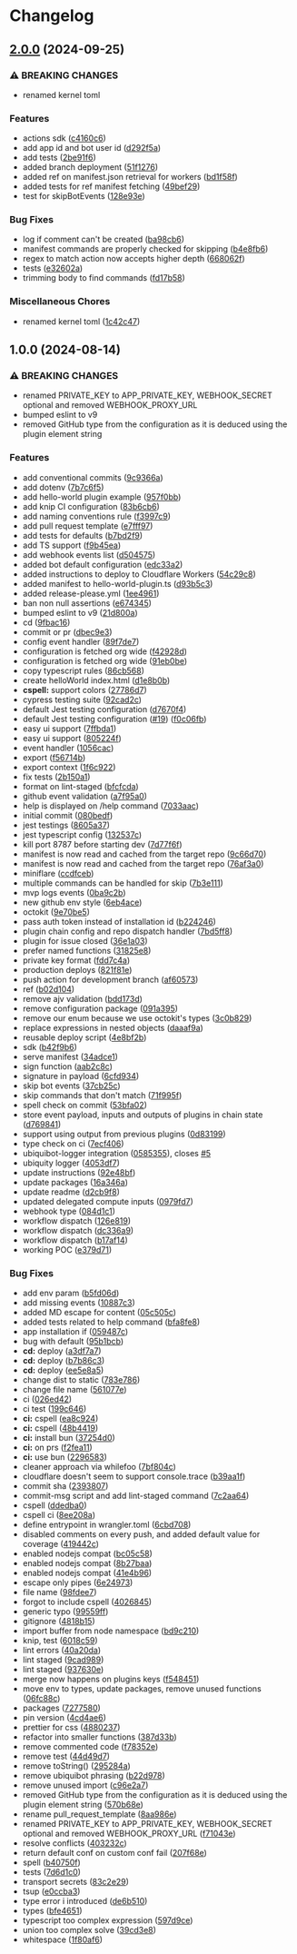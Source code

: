 # Changelog

## [2.0.0](https://github.com/ubiquity/ubiquity-os-kernel/compare/v1.0.0...v2.0.0) (2024-09-25)


### ⚠ BREAKING CHANGES

* renamed kernel toml

### Features

* actions sdk ([c4160c6](https://github.com/ubiquity/ubiquity-os-kernel/commit/c4160c6d095a0354f59666c5f8e90cfceaab1a4c))
* add app id and bot user id ([d292f5a](https://github.com/ubiquity/ubiquity-os-kernel/commit/d292f5abf93301aaee0d508a0166d891ac36fd18))
* add tests ([2be91f6](https://github.com/ubiquity/ubiquity-os-kernel/commit/2be91f648bb2c98e73549e5a7ed7fd5c5025098d))
* added branch deployment ([51f1276](https://github.com/ubiquity/ubiquity-os-kernel/commit/51f1276aac4a4c382876a83e597d4610bcbbb65b))
* added ref on manifest.json retrieval for workers ([bd1f58f](https://github.com/ubiquity/ubiquity-os-kernel/commit/bd1f58fac4fc2e591411e3696baab22cb0b247e1))
* added tests for ref manifest fetching ([49bef29](https://github.com/ubiquity/ubiquity-os-kernel/commit/49bef29e119de767a55edd4d6069417f4984e977))
* test for skipBotEvents ([128e93e](https://github.com/ubiquity/ubiquity-os-kernel/commit/128e93efc9a28533834d009d582f62894a2a4927))


### Bug Fixes

* log if comment can't be created ([ba98cb6](https://github.com/ubiquity/ubiquity-os-kernel/commit/ba98cb691e168b5d563ac45611cd10cc08216f93))
* manifest commands are properly checked for skipping ([b4e8fb6](https://github.com/ubiquity/ubiquity-os-kernel/commit/b4e8fb6642dd3a759583c1998b1a351b4f3f0e56))
* regex to match action now accepts higher depth ([668062f](https://github.com/ubiquity/ubiquity-os-kernel/commit/668062fcee5d3aab60cc97ac7434f57b4efcbb35))
* tests ([e32602a](https://github.com/ubiquity/ubiquity-os-kernel/commit/e32602a1f357d093a2a7471796fbe54ae49176e5))
* trimming body to find commands ([fd17b58](https://github.com/ubiquity/ubiquity-os-kernel/commit/fd17b5814da8ca35812738a7a3bf06ab8bee18dd))


### Miscellaneous Chores

* renamed kernel toml ([1c42c47](https://github.com/ubiquity/ubiquity-os-kernel/commit/1c42c47fd1f8916d71b90cd5cbff846e029e16ef))

## 1.0.0 (2024-08-14)


### ⚠ BREAKING CHANGES

* renamed PRIVATE_KEY to APP_PRIVATE_KEY, WEBHOOK_SECRET optional and removed WEBHOOK_PROXY_URL
* bumped eslint to v9
* removed GitHub type from the configuration as it is deduced using the plugin element string

### Features

* add conventional commits ([9c9366a](https://github.com/ubiquity/ubiquibot-kernel/commit/9c9366ad423cfb450909c36f735aa08c222cd319))
* add dotenv ([7b7c6f5](https://github.com/ubiquity/ubiquibot-kernel/commit/7b7c6f5decd076cf833352c03906e2dcb514428f))
* add hello-world plugin example ([957f0bb](https://github.com/ubiquity/ubiquibot-kernel/commit/957f0bb313c5c5b8f4376fc9b09d4a71b65cbcc5))
* add knip CI configuration ([83b6cb6](https://github.com/ubiquity/ubiquibot-kernel/commit/83b6cb68ce08cd279b315718586ad8f136e065ba))
* add naming conventions rule ([f3997c9](https://github.com/ubiquity/ubiquibot-kernel/commit/f3997c9b635dc8d027965b65079423bbba268986))
* add pull request template ([e7fff97](https://github.com/ubiquity/ubiquibot-kernel/commit/e7fff971d1ef38f2fc18516c5ba45322490a4a8c))
* add tests for defaults ([b7bd2f9](https://github.com/ubiquity/ubiquibot-kernel/commit/b7bd2f94cf82e42b50411346b8687875f9105177))
* add TS support ([f9b45ea](https://github.com/ubiquity/ubiquibot-kernel/commit/f9b45eaae8f7e2da76cd9979fd60217f4d4938cc))
* add webhook events list ([d504575](https://github.com/ubiquity/ubiquibot-kernel/commit/d504575fa527fbd2a5a46b0b0001920ca9b50023))
* added bot default configuration ([edc33a2](https://github.com/ubiquity/ubiquibot-kernel/commit/edc33a25dbed44768c7a9b76799dd0004c9aa374))
* added instructions to deploy to Cloudflare Workers ([54c29c8](https://github.com/ubiquity/ubiquibot-kernel/commit/54c29c85a0468ac285bbbfeef012b64dd564f3bd))
* added manifest to hello-world-plugin.ts ([d93b5c3](https://github.com/ubiquity/ubiquibot-kernel/commit/d93b5c33ca0913a09a78034c7de7100f232a46c6))
* added release-please.yml ([1ee4961](https://github.com/ubiquity/ubiquibot-kernel/commit/1ee4961c3b05ed9b8b69520cc18aef9d6d54c73d))
* ban non null assertions ([e674345](https://github.com/ubiquity/ubiquibot-kernel/commit/e6743454269235a4d1b632742fd723287e16a190))
* bumped eslint to v9 ([21d800a](https://github.com/ubiquity/ubiquibot-kernel/commit/21d800a649d709477a8ef7b49477886bb431523c))
* cd ([9fbac16](https://github.com/ubiquity/ubiquibot-kernel/commit/9fbac16e59476e56333baa5c7e89fb177ed40313))
* commit or pr ([dbec9e3](https://github.com/ubiquity/ubiquibot-kernel/commit/dbec9e30f1bbfb9a6514cb68c0507db37dd7cf2b))
* config event handler ([89f7de7](https://github.com/ubiquity/ubiquibot-kernel/commit/89f7de7317865d223ea28c6f5779c65f69c79eb5))
* configuration is fetched org wide ([f42928d](https://github.com/ubiquity/ubiquibot-kernel/commit/f42928de3cea24b187e686cbd79f71253b36bcb8))
* configuration is fetched org wide ([91eb0be](https://github.com/ubiquity/ubiquibot-kernel/commit/91eb0be52a9d5cdefbe92eede3c1eebf8dacf84e))
* copy typescript rules ([86cb568](https://github.com/ubiquity/ubiquibot-kernel/commit/86cb56883e02419c919c7646d62fea530a5ff99f))
* create helloWorld index.html ([d1e8b0b](https://github.com/ubiquity/ubiquibot-kernel/commit/d1e8b0b52130f6cc206675b7e2b8b616da2fda81))
* **cspell:** support colors ([27786d7](https://github.com/ubiquity/ubiquibot-kernel/commit/27786d7d0ba92c4268395ab38675627bc9bef8ea))
* cypress testing suite ([92cad2c](https://github.com/ubiquity/ubiquibot-kernel/commit/92cad2c46aabc81b42a926298270adbd38adffdc))
* default Jest testing configuration ([d7670f4](https://github.com/ubiquity/ubiquibot-kernel/commit/d7670f4d4b7ba307052117a9928540b9d967ec13))
* default Jest testing configuration ([#19](https://github.com/ubiquity/ubiquibot-kernel/issues/19)) ([f0c06fb](https://github.com/ubiquity/ubiquibot-kernel/commit/f0c06fba5fdcc6919d009f17197b303916608530))
* easy ui support ([7ffbda1](https://github.com/ubiquity/ubiquibot-kernel/commit/7ffbda1732fbb579cb0f9db0e8e59a8521b02725))
* easy ui support ([805224f](https://github.com/ubiquity/ubiquibot-kernel/commit/805224f0a3c2fb13205e0d0fe184844e99fab02d))
* event handler ([1056cac](https://github.com/ubiquity/ubiquibot-kernel/commit/1056cacce712afe8bcad2316185c67b33c4a3a8d))
* export ([f56714b](https://github.com/ubiquity/ubiquibot-kernel/commit/f56714b24474400f82e1e53026d4cfd600549091))
* export context ([1f6c922](https://github.com/ubiquity/ubiquibot-kernel/commit/1f6c922956113f9d9d131237fcd3afe19f53ff33))
* fix tests ([2b150a1](https://github.com/ubiquity/ubiquibot-kernel/commit/2b150a108e7e69c0832cf87dd107421032cbb97d))
* format on lint-staged ([bfcfcda](https://github.com/ubiquity/ubiquibot-kernel/commit/bfcfcdaab8c0aed6fda112e579d9f4f4bb557ee0))
* github event validation ([a7f95a0](https://github.com/ubiquity/ubiquibot-kernel/commit/a7f95a06e4ec5e829123be1cca326b0bb5d712a7))
* help is displayed on /help command ([7033aac](https://github.com/ubiquity/ubiquibot-kernel/commit/7033aacf6d072cbdf133d59ad61610e1ed67cd25))
* initial commit ([080bedf](https://github.com/ubiquity/ubiquibot-kernel/commit/080bedf1c104dd8ace4495edd595fbcee3c22ab9))
* jest testings ([8605a37](https://github.com/ubiquity/ubiquibot-kernel/commit/8605a375d9036819276312a3afbc7c3e1a08fe91))
* jest typescript config ([132537c](https://github.com/ubiquity/ubiquibot-kernel/commit/132537c6849ede075c25dd81d39b7c12f76101c1))
* kill port 8787 before starting dev ([7d77f6f](https://github.com/ubiquity/ubiquibot-kernel/commit/7d77f6fb10e56e340c29c56f93dd8103871b592f))
* manifest is now read and cached from the target repo ([9c66d70](https://github.com/ubiquity/ubiquibot-kernel/commit/9c66d7077cf64b6609b6d3abdaba1686b8dba775))
* manifest is now read and cached from the target repo ([76af3a0](https://github.com/ubiquity/ubiquibot-kernel/commit/76af3a0b4efa380b0d495c2532a308123902d074))
* miniflare ([ccdfceb](https://github.com/ubiquity/ubiquibot-kernel/commit/ccdfcebc412a90b23ee92a082bfdf7b2abbdbcda))
* multiple commands can be handled for skip ([7b3e111](https://github.com/ubiquity/ubiquibot-kernel/commit/7b3e11100ce055961309c1faed38f10cf14f82f6))
* mvp logs events ([0ba9c2b](https://github.com/ubiquity/ubiquibot-kernel/commit/0ba9c2bdacd968398dc2003be4ff90bb8506638a))
* new github env style ([6eb4ace](https://github.com/ubiquity/ubiquibot-kernel/commit/6eb4ace9aff0ce51d1b09befa1b85e09c6eca81f))
* octokit ([9e70be5](https://github.com/ubiquity/ubiquibot-kernel/commit/9e70be557b627c8bef981e728111ad8f88c02428))
* pass auth token instead of installation id ([b224246](https://github.com/ubiquity/ubiquibot-kernel/commit/b224246f1fba464118d7e5b825fd174bd5564c00))
* plugin chain config and repo dispatch handler ([7bd5ff8](https://github.com/ubiquity/ubiquibot-kernel/commit/7bd5ff8c081887dc372c74d62739a3345ed257b4))
* plugin for issue closed ([36e1a03](https://github.com/ubiquity/ubiquibot-kernel/commit/36e1a033326955a6924d61a8a7a9f67485bedec0))
* prefer named functions ([31825e8](https://github.com/ubiquity/ubiquibot-kernel/commit/31825e82fc48c0e4b8480598f291ce8b1bc88d1a))
* private key format ([fdd7c4a](https://github.com/ubiquity/ubiquibot-kernel/commit/fdd7c4a623dabf6664f799a1d394203be1c420cf))
* production deploys ([821f81e](https://github.com/ubiquity/ubiquibot-kernel/commit/821f81e95925b9dcfc8ae6631bae3150b1cfcb27))
* push action for development branch ([af60573](https://github.com/ubiquity/ubiquibot-kernel/commit/af605734b9a66fa4b1d5b5887704e2940de43cf6))
* ref ([b02d104](https://github.com/ubiquity/ubiquibot-kernel/commit/b02d1049d5eb7c175fdbec981d0b19ab312bc188))
* remove ajv validation ([bdd173d](https://github.com/ubiquity/ubiquibot-kernel/commit/bdd173d7458b1102754b7db8f210f3ccba0df994))
* remove configuration package ([091a395](https://github.com/ubiquity/ubiquibot-kernel/commit/091a395b87405fd6160023548754048b9f188d05))
* remove our enum because we use octokit's types ([3c0b829](https://github.com/ubiquity/ubiquibot-kernel/commit/3c0b829cd98be122ae4270347eaaead73cecec4a))
* replace expressions in nested objects ([daaaf9a](https://github.com/ubiquity/ubiquibot-kernel/commit/daaaf9a898d4af990fe81475dccbb2cb0a1b6b69))
* reusable deploy script ([4e8bf2b](https://github.com/ubiquity/ubiquibot-kernel/commit/4e8bf2b14aa38ad0e3bcdd82a4e080be86d77179))
* sdk ([b42f9b6](https://github.com/ubiquity/ubiquibot-kernel/commit/b42f9b6c7fff1a37a840c686311229251dda5154))
* serve manifest ([34adce1](https://github.com/ubiquity/ubiquibot-kernel/commit/34adce187ac254db3b3cb2dfb52f044c7809c19b))
* sign function ([aab2c8c](https://github.com/ubiquity/ubiquibot-kernel/commit/aab2c8cbb657ca0a998977641610408242fc3163))
* signature in payload ([6cfd934](https://github.com/ubiquity/ubiquibot-kernel/commit/6cfd9348c4df56e2e4c483b03f73d8e09697695d))
* skip bot events ([37cb25c](https://github.com/ubiquity/ubiquibot-kernel/commit/37cb25cd537ec795d2a3fb7940cf19a8afcc8991))
* skip commands that don't match ([71f995f](https://github.com/ubiquity/ubiquibot-kernel/commit/71f995f0a0036ec6315925b2c6572177e4c8471a))
* spell check on commit ([53bfa02](https://github.com/ubiquity/ubiquibot-kernel/commit/53bfa0258251b2e775699bfc6a5120f174ccaf58))
* store event payload, inputs and outputs of plugins in chain state ([d769841](https://github.com/ubiquity/ubiquibot-kernel/commit/d76984151b5073ec8e93be4d346e87ff4a853e6e))
* support using output from previous plugins ([0d83199](https://github.com/ubiquity/ubiquibot-kernel/commit/0d831998fcbfd48b4add7a85776e906091aac879))
* type check on ci ([7ecf406](https://github.com/ubiquity/ubiquibot-kernel/commit/7ecf406d6ca7ec344ba9d3956ce5ee736b23c1a8))
* ubiquibot-logger integration ([0585355](https://github.com/ubiquity/ubiquibot-kernel/commit/0585355b3b80090d124cfd98dab9f5f72298773a)), closes [#5](https://github.com/ubiquity/ubiquibot-kernel/issues/5)
* ubiquity logger ([4053df7](https://github.com/ubiquity/ubiquibot-kernel/commit/4053df7252759b74359bf05fdc87fd1d92be0875))
* update instructions ([92e48bf](https://github.com/ubiquity/ubiquibot-kernel/commit/92e48bf6e6e651f5e959b235ee57d22a1877de65))
* update packages ([16a346a](https://github.com/ubiquity/ubiquibot-kernel/commit/16a346ab634c45798cebafe9f2e71101350593b3))
* update readme ([d2cb9f8](https://github.com/ubiquity/ubiquibot-kernel/commit/d2cb9f89841650c76596a03d0eab4a3026244247))
* updated delegated compute inputs ([0979fd7](https://github.com/ubiquity/ubiquibot-kernel/commit/0979fd7bef16b87f1a30af1fc75f5d947afaef2c))
* webhook type ([084d1c1](https://github.com/ubiquity/ubiquibot-kernel/commit/084d1c19d13761d519fa7292122545991c9fef39))
* workflow dispatch ([126e819](https://github.com/ubiquity/ubiquibot-kernel/commit/126e819301653d30eede0849d258e44db973f2ba))
* workflow dispatch ([dc336a9](https://github.com/ubiquity/ubiquibot-kernel/commit/dc336a9d2902a4c425491ac61fbc5325ad6e4826))
* workflow dispatch ([b17af14](https://github.com/ubiquity/ubiquibot-kernel/commit/b17af14452281e2410fd64b4ded34f8d196b7d8e))
* working POC ([e379d71](https://github.com/ubiquity/ubiquibot-kernel/commit/e379d71f52692105438cd3e187f4b645628e0076))


### Bug Fixes

* add env param ([b5fd06d](https://github.com/ubiquity/ubiquibot-kernel/commit/b5fd06d99b3ce97a37aab7cb83d3a663f77294b7))
* add missing events ([10887c3](https://github.com/ubiquity/ubiquibot-kernel/commit/10887c3c00a796774083ab71e82d36dd9ba5be42))
* added MD escape for content ([05c505c](https://github.com/ubiquity/ubiquibot-kernel/commit/05c505ceac36c206b0c25145dc123595940fb9a2))
* added tests related to help command ([bfa8fe8](https://github.com/ubiquity/ubiquibot-kernel/commit/bfa8fe865158478923d8d1624f1cd565ea3ab410))
* app installation if ([059487c](https://github.com/ubiquity/ubiquibot-kernel/commit/059487c910fbf671ef99a058631af40ed83ed12c))
* bug with default ([95b1bcb](https://github.com/ubiquity/ubiquibot-kernel/commit/95b1bcbf999353655963708983044783fe50531b))
* **cd:** deploy ([a3df7a7](https://github.com/ubiquity/ubiquibot-kernel/commit/a3df7a7b61ec4c2c4bd9f7265aea6928fa0a5e3f))
* **cd:** deploy ([b7b86c3](https://github.com/ubiquity/ubiquibot-kernel/commit/b7b86c34fc7d4cc44e3e321f070e214f36722fca))
* **cd:** deploy ([ee5e8a5](https://github.com/ubiquity/ubiquibot-kernel/commit/ee5e8a51dfaa2169401dccd6422458f59e8713ce))
* change dist to static ([783e786](https://github.com/ubiquity/ubiquibot-kernel/commit/783e786dfce63e702672f5a09f58935fad75b1ae))
* change file name ([561077e](https://github.com/ubiquity/ubiquibot-kernel/commit/561077e5713a202bfff476948d46ac2d3e1556be))
* ci ([026ed42](https://github.com/ubiquity/ubiquibot-kernel/commit/026ed429e5ea1ca164d46a138042cb26e8f3b259))
* ci test ([199c646](https://github.com/ubiquity/ubiquibot-kernel/commit/199c646085e13c93ea101581f6de5d157e759f60))
* **ci:** cspell ([ea8c924](https://github.com/ubiquity/ubiquibot-kernel/commit/ea8c924d95ef36ef5ece2ac3a5b6e0153c6b816a))
* **ci:** cspell ([48b4419](https://github.com/ubiquity/ubiquibot-kernel/commit/48b441995dbc0a78b5de5bb2dd353fa77ef804ae))
* **ci:** install bun ([37254d0](https://github.com/ubiquity/ubiquibot-kernel/commit/37254d01b9b3e0604ed054d6fe98dffab7e3a7f6))
* **ci:** on prs ([f2fea11](https://github.com/ubiquity/ubiquibot-kernel/commit/f2fea11b632888bd7f7eebb310905843d6c57f70))
* **ci:** use bun ([2296583](https://github.com/ubiquity/ubiquibot-kernel/commit/229658330aeeac61cc8c8c2a0becff5cab53f16c))
* cleaner approach via whilefoo ([7bf804c](https://github.com/ubiquity/ubiquibot-kernel/commit/7bf804cd5b5fa64c2c809bcf6ab0b368da25e8af))
* cloudflare doesn't seem to support console.trace ([b39aa1f](https://github.com/ubiquity/ubiquibot-kernel/commit/b39aa1f3a0c8810791a41136044d45d7fcc09513))
* commit sha ([2393807](https://github.com/ubiquity/ubiquibot-kernel/commit/23938078cf1e720c714698d6b966dff395153c61))
* commit-msg script and add lint-staged command ([7c2aa64](https://github.com/ubiquity/ubiquibot-kernel/commit/7c2aa64df980c4937812c09d4038b19de7ea8cda))
* cspell ([ddedba0](https://github.com/ubiquity/ubiquibot-kernel/commit/ddedba0b073067fc4443dd23815b7cccd7cbc79f))
* cspell ci ([8ee208a](https://github.com/ubiquity/ubiquibot-kernel/commit/8ee208a1dd30d5c708a61e636cca29b04b373aac))
* define entrypoint in wrangler.toml ([6cbd708](https://github.com/ubiquity/ubiquibot-kernel/commit/6cbd708c1d5da04328491f0eb6769431f1e26cd3))
* disabled comments on every push, and added default value for coverage ([419442c](https://github.com/ubiquity/ubiquibot-kernel/commit/419442c644651ec8db72e26f446b56123b284ebf))
* enabled nodejs compat ([bc05c58](https://github.com/ubiquity/ubiquibot-kernel/commit/bc05c5815161dfc78a825ef9367d55c56ce6e30c))
* enabled nodejs compat ([8b27baa](https://github.com/ubiquity/ubiquibot-kernel/commit/8b27baa661b8162de23378ac2e9f684282dfff93))
* enabled nodejs compat ([41e4b96](https://github.com/ubiquity/ubiquibot-kernel/commit/41e4b96a62555a0c83d033e9541fe4c5eb91615e))
* escape only pipes ([6e24973](https://github.com/ubiquity/ubiquibot-kernel/commit/6e2497385c688c8b459cbd3032a84df77e2941bd))
* file name ([98fdee7](https://github.com/ubiquity/ubiquibot-kernel/commit/98fdee7f84ec3ec4aa57ebdd990cf2172a694bb5))
* forgot to include cspell ([4026845](https://github.com/ubiquity/ubiquibot-kernel/commit/4026845606011433d71c78a921ebf1f93d5d83e8))
* generic typo ([99559ff](https://github.com/ubiquity/ubiquibot-kernel/commit/99559ff7a1e4b228f978e4266b5a6898c5eeeacb))
* gitignore ([4818b15](https://github.com/ubiquity/ubiquibot-kernel/commit/4818b15f6f0b3cdfe74a96fd8fa94c0f6ed6461c))
* import buffer from node namespace ([bd9c210](https://github.com/ubiquity/ubiquibot-kernel/commit/bd9c21053c4131121150a1fd1277d4e9fc57307e))
* knip, test ([6018c59](https://github.com/ubiquity/ubiquibot-kernel/commit/6018c596cea743d0e41457434fbda4a40df59ff2))
* lint errors ([40a20da](https://github.com/ubiquity/ubiquibot-kernel/commit/40a20daddc0806762faa5c6025c8fae9b138223b))
* lint staged ([9cad989](https://github.com/ubiquity/ubiquibot-kernel/commit/9cad989afff96c8786db86cb92df64e808b5f405))
* lint staged ([937630e](https://github.com/ubiquity/ubiquibot-kernel/commit/937630eb4abf93b7f3055b660e9bebc809d53399))
* merge now happens on plugins keys ([f548451](https://github.com/ubiquity/ubiquibot-kernel/commit/f548451c184de6b5684a7911eb7c14835beaeaae))
* move env to types, update packages, remove unused functions ([06fc88c](https://github.com/ubiquity/ubiquibot-kernel/commit/06fc88c19cddcf5a75f1ee5b26b58645900e53be))
* packages ([7277580](https://github.com/ubiquity/ubiquibot-kernel/commit/7277580ae867ec22c01e73317d3ec4cffbfce325))
* pin version ([4cd4ae6](https://github.com/ubiquity/ubiquibot-kernel/commit/4cd4ae6edf7aed0d8ffa13a93459ea0136794156))
* prettier for css ([4880237](https://github.com/ubiquity/ubiquibot-kernel/commit/4880237fb5d524e8315638f10bae984f3942999c))
* refactor into smaller functions ([387d33b](https://github.com/ubiquity/ubiquibot-kernel/commit/387d33b225407efbea20302536b93f920b794e60))
* remove commented code ([f78352e](https://github.com/ubiquity/ubiquibot-kernel/commit/f78352ebc9fbff2927ed143216be83dec245a5fc))
* remove test ([44d49d7](https://github.com/ubiquity/ubiquibot-kernel/commit/44d49d7474b3f1eaa27d3177e2a74fd4d3ff4c10))
* remove toString() ([295284a](https://github.com/ubiquity/ubiquibot-kernel/commit/295284a3b608bc0edde0acf9c85bb3f4f54de3fd))
* remove ubiquibot phrasing ([b22d978](https://github.com/ubiquity/ubiquibot-kernel/commit/b22d97842415be571c1b210a61cf5b9dd0aea913))
* remove unused import ([c96e2a7](https://github.com/ubiquity/ubiquibot-kernel/commit/c96e2a707743616df666d27974bacd99a4abe5ba))
* removed GitHub type from the configuration as it is deduced using the plugin element string ([570b68e](https://github.com/ubiquity/ubiquibot-kernel/commit/570b68e18639e9c38a90872cfb8cbfbbdf661481))
* rename pull_request_template ([8aa986e](https://github.com/ubiquity/ubiquibot-kernel/commit/8aa986e6885173d56f628ee6d887d3619a19407c))
* renamed PRIVATE_KEY to APP_PRIVATE_KEY, WEBHOOK_SECRET optional and removed WEBHOOK_PROXY_URL ([f71043e](https://github.com/ubiquity/ubiquibot-kernel/commit/f71043e7f1fe0277591e0682e2ff3340e206e0b9))
* resolve conflicts ([403232c](https://github.com/ubiquity/ubiquibot-kernel/commit/403232cdc4aee6260bf968875d90edf211a6c961))
* return default conf on custom conf fail ([207f68e](https://github.com/ubiquity/ubiquibot-kernel/commit/207f68e5e8ff2c018173636035cdf8bc3316f0c6))
* spell ([b40750f](https://github.com/ubiquity/ubiquibot-kernel/commit/b40750ffa37ec668eb1dd0c2ee7fd0525c66f73f))
* tests ([7d6d1c0](https://github.com/ubiquity/ubiquibot-kernel/commit/7d6d1c0b18ca5f2067e3b6737e22c30e03378a73))
* transport secrets ([83c2e29](https://github.com/ubiquity/ubiquibot-kernel/commit/83c2e2948ccce120400f943334a2c3bdb573f175))
* tsup ([e0ccba3](https://github.com/ubiquity/ubiquibot-kernel/commit/e0ccba36bc84febb11e00146aa2ea1c051e6fe0d))
* type error i introduced ([de6b510](https://github.com/ubiquity/ubiquibot-kernel/commit/de6b510bd412645a595722dd893abd750f7f784f))
* types ([bfe4651](https://github.com/ubiquity/ubiquibot-kernel/commit/bfe46515a257ff6c41b97581d25f4c125046f60f))
* typescript too complex expression ([597d9ce](https://github.com/ubiquity/ubiquibot-kernel/commit/597d9cea431527148496fa0e09ba2cce4bca2368))
* union too complex solve ([39cd3e8](https://github.com/ubiquity/ubiquibot-kernel/commit/39cd3e84b6ffe0b86bd79a65cec5262035294ddc))
* whitespace ([1f80af6](https://github.com/ubiquity/ubiquibot-kernel/commit/1f80af63af8b2c1d97b125fd64b0a248e8d4ded0))
